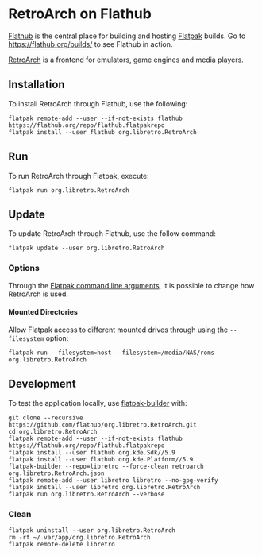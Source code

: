 # RetroArch on Flathub

[Flathub](https://flathub.org/) is the central place for building and hosting [Flatpak](http://flatpak.org/) builds.
Go to https://flathub.org/builds/ to see Flathub in action.

[RetroArch](http://retroarch.com) is a frontend for emulators, game engines and media players.

## Installation

To install RetroArch through Flathub, use the following:
```
flatpak remote-add --user --if-not-exists flathub https://flathub.org/repo/flathub.flatpakrepo
flatpak install --user flathub org.libretro.RetroArch
```

## Run

To run RetroArch through Flatpak, execute:
```
flatpak run org.libretro.RetroArch
```

## Update

To update RetroArch through Flathub, use the follow command:
```
flatpak update --user org.libretro.RetroArch
```

### Options

Through the [Flatpak command line arguments](http://flatpak.org/flatpak/flatpak-docs.html), it is possible to change how RetroArch is used.

#### Mounted Directories

Allow Flatpak access to different mounted drives through using the `--filesystem` option:
```
flatpak run --filesystem=host --filesystem=/media/NAS/roms org.libretro.RetroArch
```

## Development

To test the application locally, use [flatpak-builder](http://docs.flatpak.org/en/latest/flatpak-builder.html) with:
```
git clone --recursive https://github.com/flathub/org.libretro.RetroArch.git
cd org.libretro.RetroArch
flatpak remote-add --user --if-not-exists flathub https://flathub.org/repo/flathub.flatpakrepo
flatpak install --user flathub org.kde.Sdk//5.9
flatpak install --user flathub org.kde.Platform//5.9
flatpak-builder --repo=libretro --force-clean retroarch org.libretro.RetroArch.json
flatpak remote-add --user libretro libretro --no-gpg-verify
flatpak install --user libretro org.libretro.RetroArch
flatpak run org.libretro.RetroArch --verbose
```

### Clean

```
flatpak uninstall --user org.libretro.RetroArch
rm -rf ~/.var/app/org.libretro.RetroArch
flatpak remote-delete libretro
```
